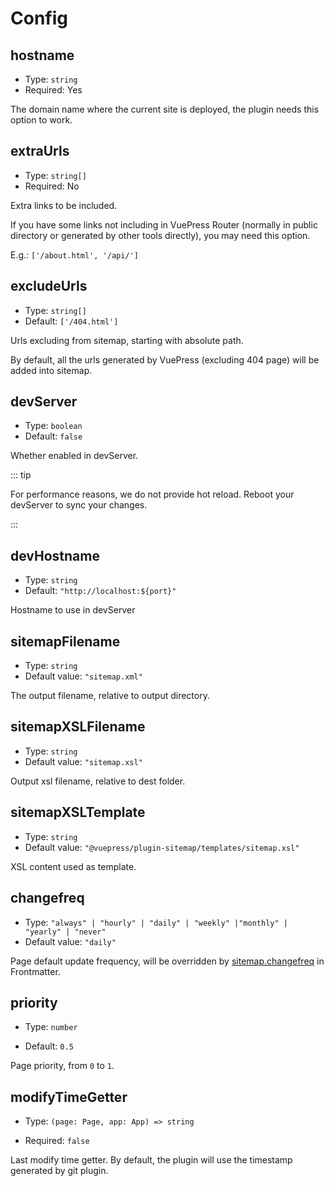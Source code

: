 # Config

## hostname

- Type: `string`
- Required: Yes

The domain name where the current site is deployed, the plugin needs this option to work.

## extraUrls

- Type: `string[]`
- Required: No

Extra links to be included.

If you have some links not including in VuePress Router (normally in public directory or generated by other tools directly), you may need this option.

E.g.: `['/about.html', '/api/']`

## excludeUrls

- Type: `string[]`
- Default: `['/404.html']`

Urls excluding from sitemap, starting with absolute path.

By default, all the urls generated by VuePress (excluding 404 page) will be added into sitemap.

## devServer

- Type: `boolean`
- Default: `false`

Whether enabled in devServer.

::: tip

For performance reasons, we do not provide hot reload. Reboot your devServer to sync your changes.

:::

## devHostname

- Type: `string`
- Default: `"http://localhost:${port}"`

Hostname to use in devServer

## sitemapFilename

- Type: `string`
- Default value: `"sitemap.xml"`

The output filename, relative to output directory.

## sitemapXSLFilename

- Type: `string`
- Default value: `"sitemap.xsl"`

Output xsl filename, relative to dest folder.

## sitemapXSLTemplate

- Type: `string`
- Default value: `"@vuepress/plugin-sitemap/templates/sitemap.xsl"`

XSL content used as template.

## changefreq

- Type: `"always" | "hourly" | "daily" | "weekly" |"monthly" | "yearly" | "never"`
- Default value: `"daily"`


Page default update frequency, will be overridden by [sitemap.changefreq](./frontmatter.md#sitemap-changefreq) in Frontmatter.


## priority

- Type: `number`

- Default: `0.5`

Page priority, from `0` to `1`.

## modifyTimeGetter

- Type: `(page: Page, app: App) => string`

- Required: `false`

Last modify time getter. By default, the plugin will use the timestamp generated by git plugin.
